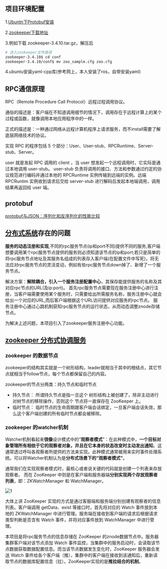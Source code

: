 
## 项目环境配置

1.[Ubuntn下Protobuf安装](https://blog.csdn.net/weixin_45312249/article/details/129186819)

2.[zookeeper下载地址](https://zookeeper.apache.org/releases.html)

3.例如下载 zookeeper-3.4.10.tar.gz，解压后

```bash
# 进入zookeeper文件路径
zookeeper-3.4.10$ cd conf
zookeeper-3.4.10/conf$ mv zoo_sample.cfg zoo.cfg
```

4.ubuntu安装yaml-cpp库(参考网上，本人安装了ros，自带安装yaml)

## RPC通信原理

RPC（Remote Procedure Call Protocol）远程过程调用协议。

通俗的描述是：客户端在不知道调用细节的情况下，调用存在于远程计算上的某个过程或函数，就像调用本地应用程序中的一样。

正式的描述是：一种通过网络从远程计算机程序上请求服务，而不install需要了解底层网络技术的协议。

实现 RPC 的程序包括 5 个部分：User、User-stub、RPCRuntime、Server-stub、Server。

user 就是发起 RPC 调用的 client ，当 user 想发起一个远程调用时，它实际是通过本地调用 user-stub。 user-stub 负责将调用的接口、方法和参数通过约定的协议规范进行编码并通过本地的 RPCRuntime 实例传输到远端的实例。远端 RPCRuntim 实例收到请求后交给 server-stub 进行解码后发起本地端调用，调用结果再返回给 user 端。


## protobuf
[protobuf与JSON：序列化和反序列化的性能比较](https://developer.baidu.com/article/detail.html?id=2864926)

## [分布式系统](https://cloud.tencent.com/developer/article/1860632)存在的问题

**服务的动态注册和实现**,不同的rpc服务节点(ip和port不同)提供不同的服务,客户端想要调用某个rpc服务节点提供的服务则必须知道该节点的ip和port;若只是简单的将rpc服务节点地址及其服务名组成的列表存入客户端(在配置文件中写死)，将无法应对rpc服务节点的灵活变动，例如有些rpc服务节点down掉了、新增了一个服务节点。

解决方案：**解除耦合，引入一个服务注册配置中心**，其保存能提供服务的名称及其对应rpc节点的URL(及ip:port)。
首先rpc服务节点需要现在服务注册中心进行注册，当客户端需要使用某个服务时，只需要给出所需服务名称，服务注册中心就会给出一个对应的URL,而后客户端根据这个URL访问提供对应服务的rpc节点。
服务注册中心通过心跳机制获知rpc服务节点的运行状态，从而动态调整znode存储节点。

为解决上述问题，本项目引入了zookeeper服务注册中心功能。

## [zookeeper 分布式协调服务](https://www.cnblogs.com/xinyonghu/p/11031729.html) 


### zookeeper 的数据节点

zookeeper的结构其实就是一个树形结构，leader就相当于其中的根结点，其它节点就相当于follow节点，每个节点都保留自己的内容。

zookeeper的节点分两类：持久节点和临时节点
+ 持久节点：
所谓持久节点是指一旦这个 树形结构上被创建了，除非主动进行对树节点的移除操作，否则这个 节点将一直保存在 ZooKeeper 上。
+ 临时节点：
临时节点的生命周期跟客户端会话绑定，一旦客户端会话失效，那么这个客户端创建的所有临时节点都会被移除。

### zookeeper 的watcher机制

Watcher机制看起来**很像**设计模式中的“**观察者模式**”：在此种模式中，**一个目标对象管理所有相依于它的观察者对象，并且在它本身的状态改变时主动发出通知**。这通常透过呼叫各观察者所提供的方法来实现。此种模式通常被用来实时事件处理系统。可以将Watcher机制认为是**分布式场景下的“观察者模式”**。

通常我们在实现观察者模式时，最核心或者说关键的代码就是创建一个列表来存放观察者。
而在 ZooKeeper 中则是在客户端和服务器端**分别实现两个存放观察者列表**，即：ZKWatchManager 和 WatchManager。

![1](./1.png)


大体上讲 ZooKeeper 实现的方式是通过客服端和服务端分别创建有观察者的信息列表。客户端调用 getData、exist 等接口时，首先将对应的 Watch 事件放到本地的 ZKWatchManager 中进行管理。服务端在接收到客户端的请求后根据请求类型判断是否含有 Watch 事件，并将对应事件放到 WatchManager 中进行管理。


本项目是将rpc服务节点的信息存储在 ZooKeeper 的znode数据节点中。服务器集群客户端对该节点添加 Watch 事件监控，当集群中的服务启动时，会读取该节点数据获取数据配置信息。而当该节点数据发生变化时，ZooKeeper 服务器会发送 Watch 事件给各个客户端（推），集群中的客户端在接收到该通知后，重新读取节点的数据库配置信息（拉）。ZooKeeper实现的是**推拉结合的机制**。
